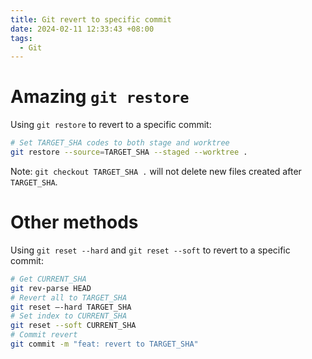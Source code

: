 ```yaml
---
title: Git revert to specific commit
date: 2024-02-11 12:33:43 +08:00
tags:
  - Git
---
```


# Amazing `git restore`

Using `git restore` to revert to a specific commit:

```bash
# Set TARGET_SHA codes to both stage and worktree
git restore --source=TARGET_SHA --staged --worktree .
```

Note: `git checkout TARGET_SHA .` will not delete new files created after `TARGET_SHA`.

# Other methods

Using `git reset --hard` and `git reset --soft` to revert to a specific commit:

```bash
# Get CURRENT_SHA
git rev-parse HEAD
# Revert all to TARGET_SHA
git reset —-hard TARGET_SHA
# Set index to CURRENT_SHA
git reset --soft CURRENT_SHA
# Commit revert
git commit -m "feat: revert to TARGET_SHA"
```
